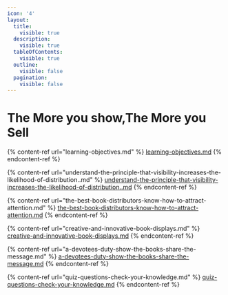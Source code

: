 ```yaml
---
icon: '4'
layout:
  title:
    visible: true
  description:
    visible: true
  tableOfContents:
    visible: true
  outline:
    visible: false
  pagination:
    visible: false
---
```


# The More you show,The More you Sell

{% content-ref url="learning-objectives.md" %}
[learning-objectives.md](learning-objectives.md)
{% endcontent-ref %}

{% content-ref url="understand-the-principle-that-visibility-increases-the-likelihood-of-distribution..md" %}
[understand-the-principle-that-visibility-increases-the-likelihood-of-distribution..md](understand-the-principle-that-visibility-increases-the-likelihood-of-distribution..md)
{% endcontent-ref %}

{% content-ref url="the-best-book-distributors-know-how-to-attract-attention.md" %}
[the-best-book-distributors-know-how-to-attract-attention.md](the-best-book-distributors-know-how-to-attract-attention.md)
{% endcontent-ref %}

{% content-ref url="creative-and-innovative-book-displays.md" %}
[creative-and-innovative-book-displays.md](creative-and-innovative-book-displays.md)
{% endcontent-ref %}

{% content-ref url="a-devotees-duty-show-the-books-share-the-message.md" %}
[a-devotees-duty-show-the-books-share-the-message.md](a-devotees-duty-show-the-books-share-the-message.md)
{% endcontent-ref %}

{% content-ref url="quiz-questions-check-your-knowledge.md" %}
[quiz-questions-check-your-knowledge.md](quiz-questions-check-your-knowledge.md)
{% endcontent-ref %}

